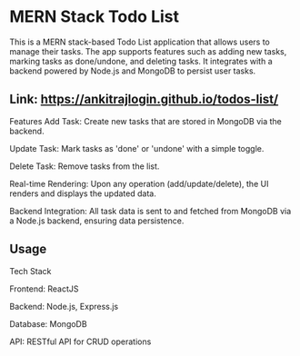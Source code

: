 # MERN Stack Todo List
This is a MERN stack-based Todo List application that allows users to manage their tasks. The app supports features such as adding new tasks, marking tasks as done/undone, and deleting tasks. It integrates with a backend powered by Node.js and MongoDB to persist user tasks.

## Link: https://ankitrajlogin.github.io/todos-list/


Features
Add Task: Create new tasks that are stored in MongoDB via the backend.

Update Task: Mark tasks as 'done' or 'undone' with a simple toggle.

Delete Task: Remove tasks from the list.

Real-time Rendering: Upon any operation (add/update/delete), the UI renders and displays the updated data.

Backend Integration: All task data is sent to and fetched from MongoDB via a Node.js backend, ensuring data persistence.



## Usage
Tech Stack

Frontend: ReactJS

Backend: Node.js, Express.js

Database: MongoDB

API: RESTful API for CRUD operations


